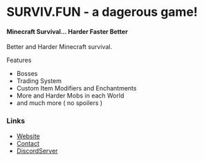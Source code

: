 # SURVIV.FUN - a dagerous game!

#### Minecraft Survival... Harder Faster Better

Better and Harder Minecraft survival. 

Features
 - Bosses
 - Trading System
 - Custom Item Modifiers and Enchantments
 - More and Harder Mobs in each World
 - and much more ( no spoilers )
 
### Links
- [Website](https://surviv.fun)
- [Contact](mailto:contact@surviv.fun)
- [DiscordServer](https://discord.gg/9SmcRjW9QT)
